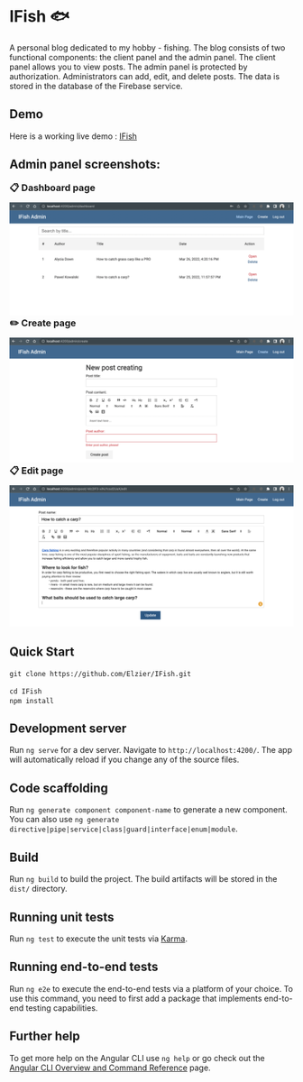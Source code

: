 # IFish 🐟

A personal blog dedicated to my hobby - fishing.
The blog consists of two functional components: the client panel and the admin panel. 
The client panel allows you to view posts. The admin panel is protected by authorization. 
Administrators can add, edit, and delete posts. The data is stored in the database of the 
Firebase service.

<h2 class="code-line" data-line-start=12 data-line-end=13 ><a id="Demo_12"></a>Demo</h2>
<p class="has-line-data" data-line-start="13" data-line-end="14">Here is a working live demo : <a href="https://personal-blog-639b1.web.app">IFish</a></p>

## Admin panel screenshots:

<div><h3 style="margin: 0"><a></a>📋 Dashboard page</h3><p style="margin: 0; margin-top: 10px;"><img src="https://raw.githubusercontent.com/Elzier/IFish/styling/src/assets/screenshots/dashboard.png" alt="screenshot"></p></div>
<div><h3 style="margin: 0"><a></a>✏️ Create page</h3><p style="margin: 0; margin-top: 10px;"><img src="https://raw.githubusercontent.com/Elzier/IFish/styling/src/assets/screenshots/post-create.png" alt="screenshot"></p></div>

<div>
  <h3 style="margin: 0"><a></a>📋 Edit page</h3>
  <p style="margin: 0; margin-top: 10px;"><img src="https://raw.githubusercontent.com/Elzier/IFish/styling/src/assets/screenshots/post-edit.png" alt="screenshot"></p>
</div>

## Quick Start

<pre><code>git clone https://github.com/Elzier/IFish.git</code></pre>
`cd IFish`\
`npm install`

## Development server

Run `ng serve` for a dev server. Navigate to `http://localhost:4200/`. The app will automatically reload if you change any of the source files.

## Code scaffolding

Run `ng generate component component-name` to generate a new component. You can also use `ng generate directive|pipe|service|class|guard|interface|enum|module`.

## Build

Run `ng build` to build the project. The build artifacts will be stored in the `dist/` directory.

## Running unit tests

Run `ng test` to execute the unit tests via [Karma](https://karma-runner.github.io).

## Running end-to-end tests

Run `ng e2e` to execute the end-to-end tests via a platform of your choice. To use this command, you need to first add a package that implements end-to-end testing capabilities.

## Further help

To get more help on the Angular CLI use `ng help` or go check out the [Angular CLI Overview and Command Reference](https://angular.io/cli) page.
